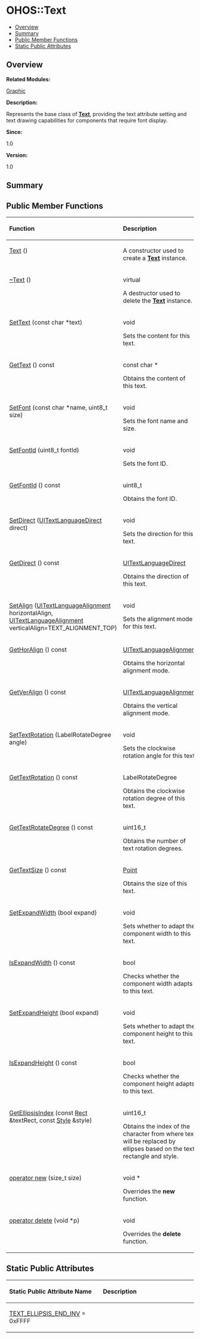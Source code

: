 # OHOS::Text<a name="ZH-CN_TOPIC_0000001055678112"></a>

-   [Overview](#section287293264165633)
-   [Summary](#section1477764112165633)
-   [Public Member Functions](#pub-methods)
-   [Static Public Attributes](#pub-static-attribs)

## **Overview**<a name="section287293264165633"></a>

**Related Modules:**

[Graphic](Graphic.md)

**Description:**

Represents the base class of  **[Text](OHOS-Text.md)**, providing the text attribute setting and text drawing capabilities for components that require font display. 

**Since:**

1.0

**Version:**

1.0

## **Summary**<a name="section1477764112165633"></a>

## Public Member Functions<a name="pub-methods"></a>

<a name="table1181582692165633"></a>
<table><thead align="left"><tr id="row2012921755165633"><th class="cellrowborder" valign="top" width="50%" id="mcps1.1.3.1.1"><p id="p189282387165633"><a name="p189282387165633"></a><a name="p189282387165633"></a>Function</p>
</th>
<th class="cellrowborder" valign="top" width="50%" id="mcps1.1.3.1.2"><p id="p905375154165633"><a name="p905375154165633"></a><a name="p905375154165633"></a>Description</p>
</th>
</tr>
</thead>
<tbody><tr id="row2130262248165633"><td class="cellrowborder" valign="top" width="50%" headers="mcps1.1.3.1.1 "><p id="p898649762165633"><a name="p898649762165633"></a><a name="p898649762165633"></a><a href="Graphic.md#ga7ea8e1b0f5e199317c3134b575431ce6">Text</a> ()</p>
</td>
<td class="cellrowborder" valign="top" width="50%" headers="mcps1.1.3.1.2 "><p id="p654298672165633"><a name="p654298672165633"></a><a name="p654298672165633"></a> </p>
<p id="p1944335414165633"><a name="p1944335414165633"></a><a name="p1944335414165633"></a>A constructor used to create a <strong id="b1714496153165633"><a name="b1714496153165633"></a><a name="b1714496153165633"></a><a href="OHOS-Text.md">Text</a></strong> instance. </p>
</td>
</tr>
<tr id="row834925338165633"><td class="cellrowborder" valign="top" width="50%" headers="mcps1.1.3.1.1 "><p id="p1564013751165633"><a name="p1564013751165633"></a><a name="p1564013751165633"></a><a href="Graphic.md#gae15585b395b286ee404a57a61baa81f1">~Text</a> ()</p>
</td>
<td class="cellrowborder" valign="top" width="50%" headers="mcps1.1.3.1.2 "><p id="p807359014165633"><a name="p807359014165633"></a><a name="p807359014165633"></a>virtual </p>
<p id="p784109995165633"><a name="p784109995165633"></a><a name="p784109995165633"></a>A destructor used to delete the <strong id="b1213956191165633"><a name="b1213956191165633"></a><a name="b1213956191165633"></a><a href="OHOS-Text.md">Text</a></strong> instance. </p>
</td>
</tr>
<tr id="row402857692165633"><td class="cellrowborder" valign="top" width="50%" headers="mcps1.1.3.1.1 "><p id="p227627241165633"><a name="p227627241165633"></a><a name="p227627241165633"></a><a href="Graphic.md#gaf4c592a07fe20af21e0ddae2d8203d96">SetText</a> (const char *text)</p>
</td>
<td class="cellrowborder" valign="top" width="50%" headers="mcps1.1.3.1.2 "><p id="p573368035165633"><a name="p573368035165633"></a><a name="p573368035165633"></a>void </p>
<p id="p1032867720165633"><a name="p1032867720165633"></a><a name="p1032867720165633"></a>Sets the content for this text. </p>
</td>
</tr>
<tr id="row982487907165633"><td class="cellrowborder" valign="top" width="50%" headers="mcps1.1.3.1.1 "><p id="p1339087735165633"><a name="p1339087735165633"></a><a name="p1339087735165633"></a><a href="Graphic.md#gafcc64349913763e8d7feaf7bd9cbd639">GetText</a> () const</p>
</td>
<td class="cellrowborder" valign="top" width="50%" headers="mcps1.1.3.1.2 "><p id="p705228622165633"><a name="p705228622165633"></a><a name="p705228622165633"></a>const char * </p>
<p id="p792697927165633"><a name="p792697927165633"></a><a name="p792697927165633"></a>Obtains the content of this text. </p>
</td>
</tr>
<tr id="row946048689165633"><td class="cellrowborder" valign="top" width="50%" headers="mcps1.1.3.1.1 "><p id="p1625292339165633"><a name="p1625292339165633"></a><a name="p1625292339165633"></a><a href="Graphic.md#ga1c1a26e57098662f787a1bb44bb9da8c">SetFont</a> (const char *name, uint8_t size)</p>
</td>
<td class="cellrowborder" valign="top" width="50%" headers="mcps1.1.3.1.2 "><p id="p1516746392165633"><a name="p1516746392165633"></a><a name="p1516746392165633"></a>void </p>
<p id="p2034133132165633"><a name="p2034133132165633"></a><a name="p2034133132165633"></a>Sets the font name and size. </p>
</td>
</tr>
<tr id="row351397052165633"><td class="cellrowborder" valign="top" width="50%" headers="mcps1.1.3.1.1 "><p id="p216260506165633"><a name="p216260506165633"></a><a name="p216260506165633"></a><a href="Graphic.md#gac27135182c89eabec65e22df079dc413">SetFontId</a> (uint8_t fontId)</p>
</td>
<td class="cellrowborder" valign="top" width="50%" headers="mcps1.1.3.1.2 "><p id="p623579889165633"><a name="p623579889165633"></a><a name="p623579889165633"></a>void </p>
<p id="p263047102165633"><a name="p263047102165633"></a><a name="p263047102165633"></a>Sets the font ID. </p>
</td>
</tr>
<tr id="row633299936165633"><td class="cellrowborder" valign="top" width="50%" headers="mcps1.1.3.1.1 "><p id="p580416942165633"><a name="p580416942165633"></a><a name="p580416942165633"></a><a href="Graphic.md#ga32ba629806e9d8553bbcd441b4e66d55">GetFontId</a> () const</p>
</td>
<td class="cellrowborder" valign="top" width="50%" headers="mcps1.1.3.1.2 "><p id="p1987603744165633"><a name="p1987603744165633"></a><a name="p1987603744165633"></a>uint8_t </p>
<p id="p1252945984165633"><a name="p1252945984165633"></a><a name="p1252945984165633"></a>Obtains the font ID. </p>
</td>
</tr>
<tr id="row1736979044165633"><td class="cellrowborder" valign="top" width="50%" headers="mcps1.1.3.1.1 "><p id="p2054091703165633"><a name="p2054091703165633"></a><a name="p2054091703165633"></a><a href="Graphic.md#ga96801aa6350a8533496b0718d67f0b9c">SetDirect</a> (<a href="Graphic.md#ga0c108f97781843f67c101b47b6c00cf0">UITextLanguageDirect</a> direct)</p>
</td>
<td class="cellrowborder" valign="top" width="50%" headers="mcps1.1.3.1.2 "><p id="p1225371140165633"><a name="p1225371140165633"></a><a name="p1225371140165633"></a>void </p>
<p id="p338431257165633"><a name="p338431257165633"></a><a name="p338431257165633"></a>Sets the direction for this text. </p>
</td>
</tr>
<tr id="row1809650745165633"><td class="cellrowborder" valign="top" width="50%" headers="mcps1.1.3.1.1 "><p id="p182268786165633"><a name="p182268786165633"></a><a name="p182268786165633"></a><a href="Graphic.md#gacd469d16b0f3a8e7406d736f5e857996">GetDirect</a> () const</p>
</td>
<td class="cellrowborder" valign="top" width="50%" headers="mcps1.1.3.1.2 "><p id="p1243707535165633"><a name="p1243707535165633"></a><a name="p1243707535165633"></a><a href="Graphic.md#ga0c108f97781843f67c101b47b6c00cf0">UITextLanguageDirect</a> </p>
<p id="p1658702644165633"><a name="p1658702644165633"></a><a name="p1658702644165633"></a>Obtains the direction of this text. </p>
</td>
</tr>
<tr id="row341994769165633"><td class="cellrowborder" valign="top" width="50%" headers="mcps1.1.3.1.1 "><p id="p1915730520165633"><a name="p1915730520165633"></a><a name="p1915730520165633"></a><a href="Graphic.md#gad4721f5014971f6017aaaa5cc0af6845">SetAlign</a> (<a href="Graphic.md#ga3f99b58f731a37cacde72d5e0c934593">UITextLanguageAlignment</a> horizontalAlign, <a href="Graphic.md#ga3f99b58f731a37cacde72d5e0c934593">UITextLanguageAlignment</a> verticalAlign=TEXT_ALIGNMENT_TOP)</p>
</td>
<td class="cellrowborder" valign="top" width="50%" headers="mcps1.1.3.1.2 "><p id="p594617937165633"><a name="p594617937165633"></a><a name="p594617937165633"></a>void </p>
<p id="p68744692165633"><a name="p68744692165633"></a><a name="p68744692165633"></a>Sets the alignment mode for this text. </p>
</td>
</tr>
<tr id="row55114541165633"><td class="cellrowborder" valign="top" width="50%" headers="mcps1.1.3.1.1 "><p id="p888015188165633"><a name="p888015188165633"></a><a name="p888015188165633"></a><a href="Graphic.md#ga3c17868fb06a77f43587c67de4ca5ab6">GetHorAlign</a> () const</p>
</td>
<td class="cellrowborder" valign="top" width="50%" headers="mcps1.1.3.1.2 "><p id="p682289636165633"><a name="p682289636165633"></a><a name="p682289636165633"></a><a href="Graphic.md#ga3f99b58f731a37cacde72d5e0c934593">UITextLanguageAlignment</a> </p>
<p id="p1657776201165633"><a name="p1657776201165633"></a><a name="p1657776201165633"></a>Obtains the horizontal alignment mode. </p>
</td>
</tr>
<tr id="row1599267286165633"><td class="cellrowborder" valign="top" width="50%" headers="mcps1.1.3.1.1 "><p id="p1905952365165633"><a name="p1905952365165633"></a><a name="p1905952365165633"></a><a href="Graphic.md#gac312f642e12cfad8d974f8159984864e">GetVerAlign</a> () const</p>
</td>
<td class="cellrowborder" valign="top" width="50%" headers="mcps1.1.3.1.2 "><p id="p1680202971165633"><a name="p1680202971165633"></a><a name="p1680202971165633"></a><a href="Graphic.md#ga3f99b58f731a37cacde72d5e0c934593">UITextLanguageAlignment</a> </p>
<p id="p342012524165633"><a name="p342012524165633"></a><a name="p342012524165633"></a>Obtains the vertical alignment mode. </p>
</td>
</tr>
<tr id="row1088464854165633"><td class="cellrowborder" valign="top" width="50%" headers="mcps1.1.3.1.1 "><p id="p1150096059165633"><a name="p1150096059165633"></a><a name="p1150096059165633"></a><a href="Graphic.md#ga2ec83b586a0a7ebe402bb70a31be2ca6">SetTextRotation</a> (LabelRotateDegree angle)</p>
</td>
<td class="cellrowborder" valign="top" width="50%" headers="mcps1.1.3.1.2 "><p id="p1944511508165633"><a name="p1944511508165633"></a><a name="p1944511508165633"></a>void </p>
<p id="p1032713718165633"><a name="p1032713718165633"></a><a name="p1032713718165633"></a>Sets the clockwise rotation angle for this text. </p>
</td>
</tr>
<tr id="row652051122165633"><td class="cellrowborder" valign="top" width="50%" headers="mcps1.1.3.1.1 "><p id="p1929110061165633"><a name="p1929110061165633"></a><a name="p1929110061165633"></a><a href="Graphic.md#ga2dcc364f56ffa8bada573c7f96c92b0e">GetTextRotation</a> () const</p>
</td>
<td class="cellrowborder" valign="top" width="50%" headers="mcps1.1.3.1.2 "><p id="p1201565555165633"><a name="p1201565555165633"></a><a name="p1201565555165633"></a>LabelRotateDegree </p>
<p id="p1687379663165633"><a name="p1687379663165633"></a><a name="p1687379663165633"></a>Obtains the clockwise rotation degree of this text. </p>
</td>
</tr>
<tr id="row232624534165633"><td class="cellrowborder" valign="top" width="50%" headers="mcps1.1.3.1.1 "><p id="p1867399125165633"><a name="p1867399125165633"></a><a name="p1867399125165633"></a><a href="Graphic.md#gae36f3e226f23d8d7dff174054f60a741">GetTextRotateDegree</a> () const</p>
</td>
<td class="cellrowborder" valign="top" width="50%" headers="mcps1.1.3.1.2 "><p id="p895424853165633"><a name="p895424853165633"></a><a name="p895424853165633"></a>uint16_t </p>
<p id="p1946723013165633"><a name="p1946723013165633"></a><a name="p1946723013165633"></a>Obtains the number of text rotation degrees. </p>
</td>
</tr>
<tr id="row932198189165633"><td class="cellrowborder" valign="top" width="50%" headers="mcps1.1.3.1.1 "><p id="p1092458929165633"><a name="p1092458929165633"></a><a name="p1092458929165633"></a><a href="Graphic.md#ga7e3e2deccb36992428d7984681329f09">GetTextSize</a> () const</p>
</td>
<td class="cellrowborder" valign="top" width="50%" headers="mcps1.1.3.1.2 "><p id="p645998932165633"><a name="p645998932165633"></a><a name="p645998932165633"></a><a href="OHOS-Point.md">Point</a> </p>
<p id="p566515519165633"><a name="p566515519165633"></a><a name="p566515519165633"></a>Obtains the size of this text. </p>
</td>
</tr>
<tr id="row1819373501165633"><td class="cellrowborder" valign="top" width="50%" headers="mcps1.1.3.1.1 "><p id="p1627429230165633"><a name="p1627429230165633"></a><a name="p1627429230165633"></a><a href="Graphic.md#ga7aa8b64ece3c4b3bf592dc88fc7c11d2">SetExpandWidth</a> (bool expand)</p>
</td>
<td class="cellrowborder" valign="top" width="50%" headers="mcps1.1.3.1.2 "><p id="p1687676546165633"><a name="p1687676546165633"></a><a name="p1687676546165633"></a>void </p>
<p id="p1827816160165633"><a name="p1827816160165633"></a><a name="p1827816160165633"></a>Sets whether to adapt the component width to this text. </p>
</td>
</tr>
<tr id="row1549808378165633"><td class="cellrowborder" valign="top" width="50%" headers="mcps1.1.3.1.1 "><p id="p1789544778165633"><a name="p1789544778165633"></a><a name="p1789544778165633"></a><a href="Graphic.md#gaab55ac2d3f8e45b4bfb5fd5ae07d1edd">IsExpandWidth</a> () const</p>
</td>
<td class="cellrowborder" valign="top" width="50%" headers="mcps1.1.3.1.2 "><p id="p356080775165633"><a name="p356080775165633"></a><a name="p356080775165633"></a>bool </p>
<p id="p1084599348165633"><a name="p1084599348165633"></a><a name="p1084599348165633"></a>Checks whether the component width adapts to this text. </p>
</td>
</tr>
<tr id="row2102456337165633"><td class="cellrowborder" valign="top" width="50%" headers="mcps1.1.3.1.1 "><p id="p1984471995165633"><a name="p1984471995165633"></a><a name="p1984471995165633"></a><a href="Graphic.md#gac08f297a1593424d754450c75bc47045">SetExpandHeight</a> (bool expand)</p>
</td>
<td class="cellrowborder" valign="top" width="50%" headers="mcps1.1.3.1.2 "><p id="p1635658824165633"><a name="p1635658824165633"></a><a name="p1635658824165633"></a>void </p>
<p id="p1080179379165633"><a name="p1080179379165633"></a><a name="p1080179379165633"></a>Sets whether to adapt the component height to this text. </p>
</td>
</tr>
<tr id="row571448025165633"><td class="cellrowborder" valign="top" width="50%" headers="mcps1.1.3.1.1 "><p id="p711006266165633"><a name="p711006266165633"></a><a name="p711006266165633"></a><a href="Graphic.md#ga09475a9cd4e86b19d4c3d4206ea5ffc6">IsExpandHeight</a> () const</p>
</td>
<td class="cellrowborder" valign="top" width="50%" headers="mcps1.1.3.1.2 "><p id="p1819873151165633"><a name="p1819873151165633"></a><a name="p1819873151165633"></a>bool </p>
<p id="p494608104165633"><a name="p494608104165633"></a><a name="p494608104165633"></a>Checks whether the component height adapts to this text. </p>
</td>
</tr>
<tr id="row1326402185165633"><td class="cellrowborder" valign="top" width="50%" headers="mcps1.1.3.1.1 "><p id="p1867643070165633"><a name="p1867643070165633"></a><a name="p1867643070165633"></a><a href="Graphic.md#ga302dc8ff172b67c104363710f4b53cb0">GetEllipsisIndex</a> (const <a href="OHOS-Rect.md">Rect</a> &amp;textRect, const <a href="OHOS-Style.md">Style</a> &amp;style)</p>
</td>
<td class="cellrowborder" valign="top" width="50%" headers="mcps1.1.3.1.2 "><p id="p1215977900165633"><a name="p1215977900165633"></a><a name="p1215977900165633"></a>uint16_t </p>
<p id="p377473637165633"><a name="p377473637165633"></a><a name="p377473637165633"></a>Obtains the index of the character from where text will be replaced by ellipses based on the text rectangle and style. </p>
</td>
</tr>
<tr id="row1312798439165633"><td class="cellrowborder" valign="top" width="50%" headers="mcps1.1.3.1.1 "><p id="p216907866165633"><a name="p216907866165633"></a><a name="p216907866165633"></a><a href="Graphic.md#ga4854963aa969ee20a6cd174a70f5cd23">operator new</a> (size_t size)</p>
</td>
<td class="cellrowborder" valign="top" width="50%" headers="mcps1.1.3.1.2 "><p id="p380845889165633"><a name="p380845889165633"></a><a name="p380845889165633"></a>void * </p>
<p id="p84227341165633"><a name="p84227341165633"></a><a name="p84227341165633"></a>Overrides the <strong id="b1565272995165633"><a name="b1565272995165633"></a><a name="b1565272995165633"></a>new</strong> function. </p>
</td>
</tr>
<tr id="row410240502165633"><td class="cellrowborder" valign="top" width="50%" headers="mcps1.1.3.1.1 "><p id="p889584639165633"><a name="p889584639165633"></a><a name="p889584639165633"></a><a href="Graphic.md#gadf1997a0f56ac2b220e7f0f8e8e0a6ef">operator delete</a> (void *p)</p>
</td>
<td class="cellrowborder" valign="top" width="50%" headers="mcps1.1.3.1.2 "><p id="p450455343165633"><a name="p450455343165633"></a><a name="p450455343165633"></a>void </p>
<p id="p991539012165633"><a name="p991539012165633"></a><a name="p991539012165633"></a>Overrides the <strong id="b1380469622165633"><a name="b1380469622165633"></a><a name="b1380469622165633"></a>delete</strong> function. </p>
</td>
</tr>
</tbody>
</table>

## Static Public Attributes<a name="pub-static-attribs"></a>

<a name="table1958888601165633"></a>
<table><thead align="left"><tr id="row337961446165633"><th class="cellrowborder" valign="top" width="50%" id="mcps1.1.3.1.1"><p id="p636306486165633"><a name="p636306486165633"></a><a name="p636306486165633"></a>Static Public Attribute Name</p>
</th>
<th class="cellrowborder" valign="top" width="50%" id="mcps1.1.3.1.2"><p id="p2055534881165633"><a name="p2055534881165633"></a><a name="p2055534881165633"></a>Description</p>
</th>
</tr>
</thead>
<tbody><tr id="row1094300976165633"><td class="cellrowborder" valign="top" width="50%" headers="mcps1.1.3.1.1 "><p id="p399550119165633"><a name="p399550119165633"></a><a name="p399550119165633"></a><a href="Graphic.md#gaeacbcd7308bba53ba1154424143cd349">TEXT_ELLIPSIS_END_INV</a> = 0xFFFF</p>
</td>
<td class="cellrowborder" valign="top" width="50%" headers="mcps1.1.3.1.2 ">&nbsp;</td>
</tr>
</tbody>
</table>

